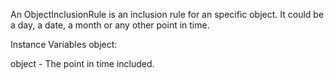 An ObjectInclusionRule is an inclusion rule for an specific object. It could be a day, a date, a month or any other point in time.

Instance Variables
	object:		<PointInTime>

object
	- The point in time included.
